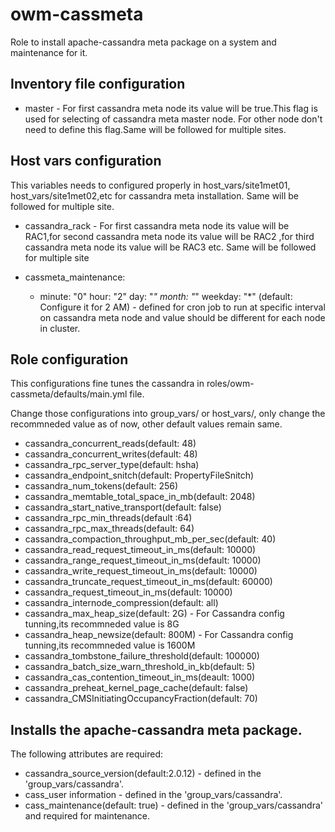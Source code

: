 # owm-cassmeta

Role to install apache-cassandra meta package on a system and maintenance for it.
## Inventory file configuration

* master - For first cassandra meta node  its value will be true.This flag is used for selecting of cassandra meta master node. For other node don't need to define this flag.Same will be followed for multiple sites.

## Host vars configuration
This variables needs to configured properly in host_vars/site1met01, host_vars/site1met02,etc for cassandra meta installation. Same will be followed for multiple site.

* cassandra_rack - For first cassandra meta node its value will be RAC1,for second cassandra meta node its value
 will be RAC2 ,for third cassandra meta node its value will be RAC3 etc. Same will be followed for multiple site

* cassmeta_maintenance:
   - minute: "0"
     hour: "2"
     day: "*"
     month: "*"
     weekday: "*"
  (default: Configure it for 2 AM) - defined for cron job to run at specific interval on cassandra meta node and value should be different for each node in cluster.

## Role configuration
This configurations fine tunes the cassandra in roles/owm-cassmeta/defaults/main.yml file.

Change those configurations into group_vars/<groupid> or host_vars/<hostid>, only change the recommneded value as of now, other default values remain same.

* cassandra_concurrent_reads(default: 48)
* cassandra_concurrent_writes(default: 48)
* cassandra_rpc_server_type(default: hsha)
* cassandra_endpoint_snitch(default: PropertyFileSnitch)
* cassandra_num_tokens(default: 256)
* cassandra_memtable_total_space_in_mb(default: 2048)
* cassandra_start_native_transport(default: false)
* cassandra_rpc_min_threads(default :64)
* cassandra_rpc_max_threads(default: 64)
* cassandra_compaction_throughput_mb_per_sec(default: 40)
* cassandra_read_request_timeout_in_ms(default: 10000)
* cassandra_range_request_timeout_in_ms(default: 10000)
* cassandra_write_request_timeout_in_ms(default: 10000)
* cassandra_truncate_request_timeout_in_ms(default: 60000)
* cassandra_request_timeout_in_ms(default: 10000)
* cassandra_internode_compression(default: all)
* cassandra_max_heap_size(default: 2G) - For Cassandra config tunning,its recommneded value is 8G
* cassandra_heap_newsize(default: 800M) - For Cassandra config tunning,its recommneded value is 1600M
* cassandra_tombstone_failure_threshold(default: 100000)
* cassandra_batch_size_warn_threshold_in_kb(default: 5)
* cassandra_cas_contention_timeout_in_ms(deault: 1000)
* cassandra_preheat_kernel_page_cache(default: false)
* cassandra_CMSInitiatingOccupancyFraction(default: 70)
 

## Installs the apache-cassandra meta  package.

The following attributes are required:

* cassandra_source_version(default:2.0.12) - defined in the 'group_vars/cassandra'. 
* cass_user information - defined in the 'group_vars/cassandra'.
* cass_maintenance(default: true) - defined in the 'group_vars/cassandra' and required for maintenance.


